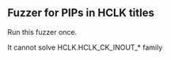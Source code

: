 
Fuzzer for PIPs in HCLK titles
------------------------------

Run this fuzzer once.

It cannot solve HCLK.HCLK_CK_INOUT_* family
